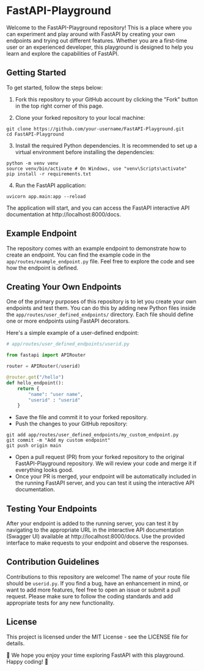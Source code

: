 # FastAPI-Playground

Welcome to the FastAPI-Playground repository! This is a place where you can experiment and play around with FastAPI by creating your own endpoints and trying out different features. Whether you are a first-time user or an experienced developer, this playground is designed to help you learn and explore the capabilities of FastAPI.

## Getting Started

To get started, follow the steps below:

1. Fork this repository to your GitHub account by clicking the "Fork" button in the top right corner of this page.

2. Clone your forked repository to your local machine:
```
git clone https://github.com/your-username/FastAPI-Playground.git
cd FastAPI-Playground
```
3. Install the required Python dependencies. It is recommended to set up a virtual environment before installing the dependencies:

```
python -m venv venv
source venv/bin/activate # On Windows, use "venv\Scripts\activate"
pip install -r requirements.txt
```

4. Run the FastAPI application:
```
uvicorn app.main:app --reload
```

The application will start, and you can access the FastAPI interactive API documentation at http://localhost:8000/docs.

## Example Endpoint

The repository comes with an example endpoint to demonstrate how to create an endpoint. You can find the example code in the `app/routes/example_endpoint.py` file. Feel free to explore the code and see how the endpoint is defined.

## Creating Your Own Endpoints

One of the primary purposes of this repository is to let you create your own endpoints and test them. You can do this by adding new Python files inside the `app/routes/user_defined_endpoints/` directory. Each file should define one or more endpoints using FastAPI decorators.

Here's a simple example of a user-defined endpoint:

```python
# app/routes/user_defined_endpoints/userid.py

from fastapi import APIRouter

router = APIRouter(/userid)

@router.get("/hello")
def hello_endpoint():
    return {
        "name": "user name",
        "userid" : "userid"
    }
```

- Save the file and commit it to your forked repository.
- Push the changes to your GitHub repository:

```
git add app/routes/user_defined_endpoints/my_custom_endpoint.py
git commit -m "Add my custom endpoint"
git push origin main
```

- Open a pull request (PR) from your forked repository to the original FastAPI-Playground repository. We will review your code and merge it if everything looks good.
- Once your PR is merged, your endpoint will be automatically included in the running FastAPI server, and you can test it using the interactive API documentation.

## Testing Your Endpoints

After your endpoint is added to the running server, you can test it by navigating to the appropriate URL in the interactive API documentation (Swagger UI) available at http://localhost:8000/docs. Use the provided interface to make requests to your endpoint and observe the responses.

## Contribution Guidelines

Contributions to this repository are welcome! The name of your route file should be `userid.py`. If you find a bug, have an enhancement in mind, or want to add more features, feel free to open an issue or submit a pull request. Please make sure to follow the coding standards and add appropriate tests for any new functionality.

## License

This project is licensed under the MIT License - see the LICENSE file for details.

:yellow_heart: We hope you enjoy your time exploring FastAPI with this playground. Happy coding! :yellow_heart: